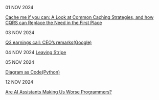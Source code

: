 01 NOV 2024

[Cache me if you can: A Look at Common Caching Strategies, and how CQRS can Replace the Need in the First Place](https://medium.com/ssense-tech/cache-me-if-you-can-a-look-at-common-caching-strategies-and-how-cqrs-can-replace-the-need-in-the-65ec2b76e9e)

03 NOV 2024

[Q3 earnings call: CEO’s remarks(Google)](https://blog.google/inside-google/message-ceo/alphabet-earnings-q3-2024/#full-stack-approach)

04 NOV 2024
[Leaving Stripe](https://jondlm.github.io/website/blog/leaving_stripe)

05 NOV 2024

[Diagram as Code(Python)](https://diagrams.mingrammer.com/)

12 NOV 2024

[Are AI Assistants Making Us Worse Programmers?](https://rafaelquintanilha.com/are-ai-assistants-making-us-worse-programmers/)